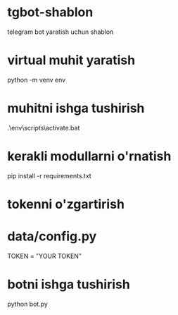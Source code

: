 # tgbot-shablon
telegram bot yaratish uchun shablon

# virtual muhit yaratish
python -m venv env

# muhitni ishga tushirish
.\env\scripts\activate.bat

# kerakli modullarni o'rnatish
pip install -r requirements.txt

# tokenni o'zgartirish
# data/config.py
TOKEN = "YOUR TOKEN"

# botni ishga tushirish
python bot.py
